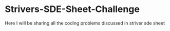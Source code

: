 # Strivers-SDE-Sheet-Challenge
Here I will be sharing all the coding problems discussed in striver sde sheet
